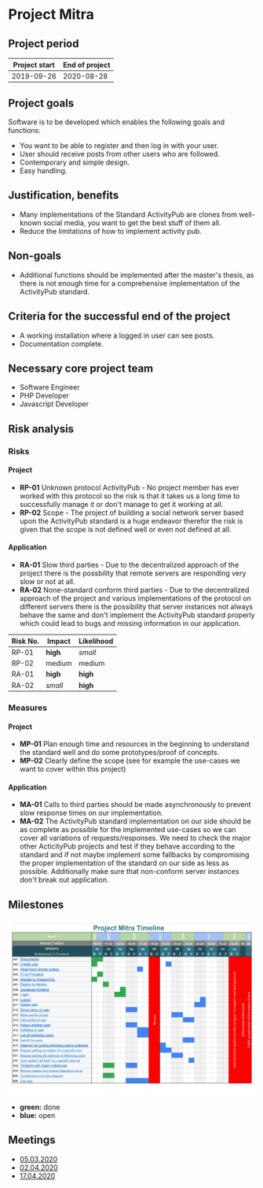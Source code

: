 # Project Mitra

## Project period

| Project start | End of project |
| ------------- | -------------- |
| 2019-09-26    | 2020-08-28     |

## Project goals

Software is to be developed which enables the following goals and functions:

- You want to be able to register and then log in with your user.
- User should receive posts from other users who are followed.
- Contemporary and simple design.
- Easy handling.

## Justification, benefits

- Many implementations of the Standard ActivityPub are clones from well-known social media, you want to get the best stuff of them all.
- Reduce the limitations of how to implement activity pub.

## Non-goals

- Additional functions should be implemented after the master's thesis, as there is not enough time for a comprehensive implementation of the ActivityPub standard.

## Criteria for the successful end of the project

- A working installation where a logged in user can see posts.
- Documentation complete.

## Necessary core project team

- Software Engineer
- PHP Developer
- Javascript Developer

## Risk analysis

### Risks

#### Project
* **RP-01** Unknown protocol ActivityPub - No project member has ever worked with this protocol so the risk is that it takes us a long time to successfully manage it or don't manage to get it working at all.
* **RP-02** Scope - The project of building a social network server based upon the ActivityPub standard is a huge endeavor therefor the risk is given that the scope is not defined well or even not defined at all. 

#### Application
* **RA-01** Slow third parties - Due to the decentralized approach of the project there is the possbility that remote servers are responding very slow or not at all.
* **RA-02** None-standard conform third parties - Due to the decentralized approach of the project and various implementations of the protocol on different servers there is the possibility that server instances not always behave the same and don't implement the ActivityPub standard properly which could lead to bugs and missing information in our application.

| Risk No. | Impact | Likelihood |
| --- | --- | --- |
| RP-01 | **high** | _small_ |
| RP-02 | medium | medium |
| RA-01 | **high** | **high** |
| RA-02 | _small_ | **high** |

### Measures

#### Project
* **MP-01** Plan enough time and resources in the beginning to understand the standard well and do some prototypes/proof of concepts.
* **MP-02** Clearly define the scope (see for example the use-cases we want to cover within this project)

#### Application
* **MA-01** Calls to third parties should be made asynchronously to prevent slow response times on our implementation.
* **MA-02** The ActivityPub standard implementation on our side should be as complete as possible for the implemented use-cases so we can cover all variations of requests/responses. We need to check the major other ActicityPub projects and test if they behave according to the standard and if not maybe implement some fallbacks by compromising the proper implementation of the standard on our side as less as possible. Additionally make sure that non-conform server instances don't break out application.


## Milestones

![Usetr](./stuff/project-mitra-timeline.jpg)
* **green:** done
* **blue:** open

## Meetings

- [05.03.2020](./minutes/2020-03-05.md)
- [02.04.2020](./minutes/2020-04-02.md)
- [17.04.2020](./minutes/2020-04-17.md)

